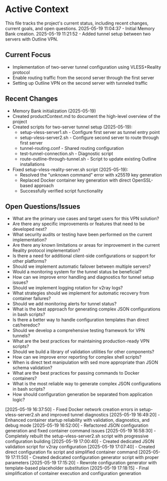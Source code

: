 # Active Context

This file tracks the project's current status, including recent changes, current goals, and open questions.
2025-05-19 11:04:37 - Initial Memory Bank creation.
2025-05-19 11:21:52 - Added tunnel setup between two servers with Outline VPN.

## Current Focus

* Implementation of two-server tunnel configuration using VLESS+Reality protocol
* Enable routing traffic from the second server through the first server
* Setting up Outline VPN on the second server with tunneled traffic

## Recent Changes

* Memory Bank initialization (2025-05-19)
* Created productContext.md to document the high-level overview of the project
* Created scripts for two-server tunnel setup (2025-05-19):
  * setup-vless-server1.sh - Configure first server as tunnel entry point
  * setup-vless-server2.sh - Configure second server to route through first server
  * tunnel-routing.conf - Shared routing configuration
  * test-tunnel-connection.sh - Diagnostic script
  * route-outline-through-tunnel.sh - Script to update existing Outline installations
* Fixed setup-vless-reality-server.sh script (2025-05-19):
  * Resolved the "unknown command" error with x25519 key generation
  * Replaced Docker container key generation with direct OpenSSL-based approach
  * Successfully verified script functionality

## Open Questions/Issues

* What are the primary use cases and target users for this VPN solution?
* Are there any specific improvements or features that need to be developed next?
* What security audits or testing have been performed on the current implementation?
* Are there any known limitations or areas for improvement in the current Reality protocol implementation?
* Is there a need for additional client-side configurations or support for other platforms?
* Should we implement automatic failover between multiple servers?
* Would a monitoring system for the tunnel status be beneficial?
* How can we improve error handling and diagnostics for tunnel setup issues?
* Should we implement logging rotation for v2ray logs?
* What strategies should we implement for automatic recovery from container failures?
* Should we add monitoring alerts for tunnel status?
* What is the best approach for generating complex JSON configurations in bash scripts?
* Is there a better way to handle configuration templates than direct cat/heredoc?
* Should we develop a comprehensive testing framework for VPN tunnels?
* What are the best practices for maintaining production-ready VPN scripts?
* Should we build a library of validation utilities for other components?
* How can we improve error reporting for complex shell scripts?
* When is direct text manipulation with sed more appropriate than JSON schema validation?
* What are the best practices for passing commands to Docker containers?
* What is the most reliable way to generate complex JSON configurations in bash scripts?
* How should configuration generation be separated from application logic?

[2025-05-19 16:37:50] - Fixed Docker network creation errors in setup-vless-server2.sh and improved tunnel diagnostics
[2025-05-19 16:49:20] - Enhanced container startup reliability with validation, diagnostics, and debug mode
[2025-05-19 16:52:00] - Refactored JSON configuration generation and fixed container command issues
[2025-05-19 16:58:30] - Completely rebuilt the setup-vless-server2.sh script with progressive configuration building
[2025-05-19 17:00:40] - Created dedicated JSON validation script for v2ray configuration
[2025-05-19 17:07:40] - Created direct configuration fix script and simplified container command
[2025-05-19 17:11:50] - Created dedicated configuration generator script with proper parameters
[2025-05-19 17:15:20] - Rewrote configuration generator with template-based placeholder substitution
[2025-05-19 17:18:15] - Final simplification of container execution and configuration generation